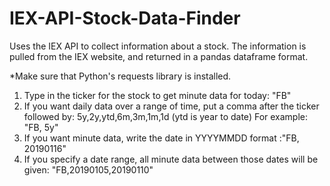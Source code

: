 # IEX-API-Stock-Data-Finder
Uses the IEX API to collect information about a stock. The information is pulled from the IEX website, and 
returned in a pandas dataframe format.

*Make sure that Python's requests library is installed.

1) Type in the ticker for the stock to get minute data for today: "FB"
2) If you want daily data over a range of time, put a comma after the ticker followed by: 5y,2y,ytd,6m,3m,1m,1d (ytd is year to date) 
For example: "FB, 5y"
3) If you want minute data, write the date in YYYYMMDD format :"FB, 20190116"
4) If you specify a date range, all minute data between those dates will be given: "FB,20190105,20190110"
